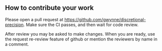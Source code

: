 ## How to contribute your work

Please open a pull request at https://github.com/gwynne/discretional-precision. Make sure the CI passes, and then wait for code review.

After review you may be asked to make changes.  When you are ready, use the request re-review feature of github or mention the reviewers by name in a comment.
